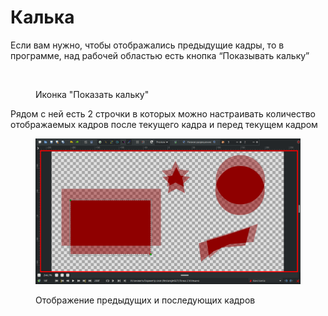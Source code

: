 # Калька

Если вам нужно, чтобы отображались предыдущие кадры, то в программе, над рабочей областью есть кнопка “Показывать кальку”

<figure><img src="https://lh7-us.googleusercontent.com/8cS-VigjUXI8wD_mQjGF72-JODMI7_SmZVjwbopUx98zELUHl6fjukYm_IASDeABRKBwNJn8lwgZOmnncODn0kEKBtYdkGZqiBkoo6yIOZbt8h8czKYbaaEoepcWb27k4nnbla0bv6oJ4TehnoZOpqc" alt=""><figcaption><p>Иконка "Показать кальку"</p></figcaption></figure>

Рядом с ней есть 2 строчки в которых можно настраивать количество отображаемых кадров после текущего кадра и перед текущем кадром&#x20;

<figure><img src="../.gitbook/assets/изображение.png" alt=""><figcaption><p>Отображение предыдущих и последующих кадров</p></figcaption></figure>
